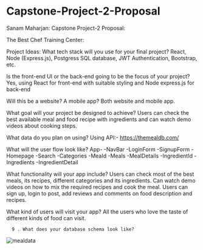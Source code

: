 # Capstone-Project-2-Proposal

Sanam Maharjan:
Capstone Project-2 Proposal:

The Best Chef Training Center:  

Project Ideas:
What tech stack will you use for your final project? 
React, Node (Express.js), Postgress SQL database, JWT Authentication, Bootstrap, etc.

Is the front-end UI or the back-end going to be the focus of your project? 
Yes, using React for front-end with suitable styling and Node express.js for back-end

Will this be a website? A mobile app?
Both website and mobile app.

What goal will your project be designed to achieve?
Users can check the best available meal and food recipe with ingredients and can watch demo videos about cooking steps.

What data do you plan on using?
Using API:- https://themealdb.com/  

What will the user flow look like?
        App-
          -NavBar
          -LoginForm
          -SignupForm
          -Homepage
          -Search
          -Categories
          -MeaId
            -Meals
              -MealDetails
          -IngredientId
            -Ingredients
              -IngredientDetail

What functionality will your app include?
Users can check most of the best meals, its recipes, different categories and its ingredients.
Can watch demo videos on how to mix the required recipes and cook the meal.
Users can sign up, login to post, add reviews and comments on food description and recipes.

What kind of users will visit your app?
All the users who love the taste of different kinds of food can visit.

      9 . What does your database schema look like?

![mealdata](https://user-images.githubusercontent.com/64443718/163607575-30400da2-3e1e-4359-b22b-63dc66114635.png)










